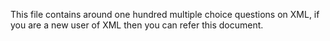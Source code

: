 This file contains around one hundred multiple choice questions on XML, if you are a new user of XML then you can refer this document.
